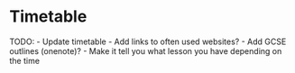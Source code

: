 # Timetable
TODO:
            - Update timetable
            - Add links to often used websites?
            - Add GCSE outlines (onenote)?
            - Make it tell you what lesson you have depending on the time
